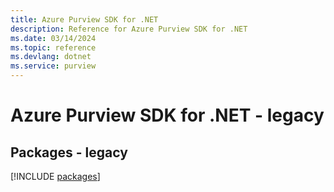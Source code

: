 ```yaml
---
title: Azure Purview SDK for .NET
description: Reference for Azure Purview SDK for .NET
ms.date: 03/14/2024
ms.topic: reference
ms.devlang: dotnet
ms.service: purview
---
```

# Azure Purview SDK for .NET - legacy
## Packages - legacy
[!INCLUDE [packages](purview-index.md)]
